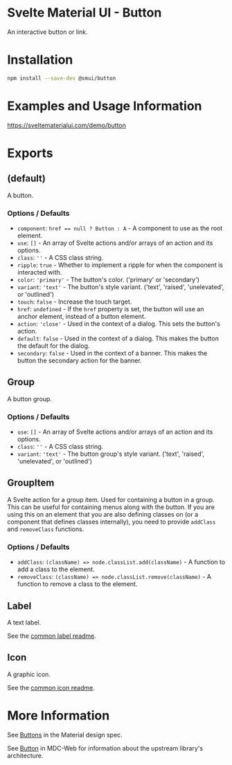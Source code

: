 # Svelte Material UI - Button

An interactive button or link.

# Installation

```sh
npm install --save-dev @smui/button
```

# Examples and Usage Information

https://sveltematerialui.com/demo/button

# Exports

## (default)

A button.

### Options / Defaults

- `component`: `href == null ? Button : A` - A component to use as the root element.
- `use`: `[]` - An array of Svelte actions and/or arrays of an action and its options.
- `class`: `''` - A CSS class string.
- `ripple`: `true` - Whether to implement a ripple for when the component is interacted with.
- `color`: `'primary'` - The button's color. ('primary' or 'secondary')
- `variant`: `'text'` - The button's style variant. ('text', 'raised', 'unelevated', or 'outlined')
- `touch`: `false` - Increase the touch target.
- `href`: `undefined` - If the `href` property is set, the button will use an anchor element, instead of a button element.
- `action`: `'close'` - Used in the context of a dialog. This sets the button's action.
- `default`: `false` - Used in the context of a dialog. This makes the button the default for the dialog.
- `secondary`: `false` - Used in the context of a banner. This makes the button the secondary action for the banner.

## Group

A button group.

### Options / Defaults

- `use`: `[]` - An array of Svelte actions and/or arrays of an action and its options.
- `class`: `''` - A CSS class string.
- `variant`: `'text'` - The button group's style variant. ('text', 'raised', 'unelevated', or 'outlined')

## GroupItem

A Svelte action for a group item. Used for containing a button in a group. This can be useful for containing menus along with the button. If you are using this on an element that you are also defining classes on (or a component that defines classes internally), you need to provide `addClass` and `removeClass` functions.

### Options / Defaults

- `addClass`: `(className) => node.classList.add(className)` - A function to add a class to the element.
- `removeClass`: `(className) => node.classList.remove(className)` - A function to remove a class to the element.

## Label

A text label.

See the [common label readme](/packages/common/README.md#label).

## Icon

A graphic icon.

See the [common icon readme](/packages/common/README.md#icon).

# More Information

See [Buttons](https://material.io/components/buttons) in the Material design spec.

See [Button](https://github.com/material-components/material-components-web/tree/v11.0.0/packages/mdc-button) in MDC-Web for information about the upstream library's architecture.
